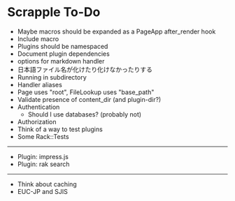 Scrapple To-Do
==============

* Maybe macros should be expanded as a PageApp after_render hook
* Include macro
* Plugins should be namespaced
* Document plugin dependencies
* options for markdown handler
* 日本語ファイル名が化けたり化けなかったりする
* Running in subdirectory
* Handler aliases
* Page uses "root", FileLookup uses "base_path"
* Validate presence of content_dir (and plugin-dir?)
* Authentication
    * Should I use databases? (probably not)
* Authorization
* Think of a way to test plugins
* Some Rack::Tests

----

* Plugin: impress.js
* Plugin: rak search

----

* Think about caching
* EUC-JP and SJIS
